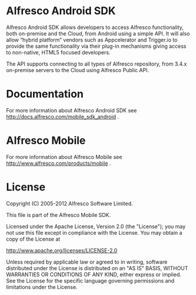 Alfresco Android SDK
====================

Alfresco Android SDK allows developers to access Alfresco functionality, both on-premise and the Cloud, from Android using a simple API. It will also allow “hybrid platform” vendors such as Appcelerator and Trigger.io to provide the same functionality via their plug-in mechanisms giving access to non-native, HTML5 focused developers.

The API supports connecting to all types of Alfresco repository, from 3.4.x on-premise servers to the Cloud using Alfresco Public API. 


Documentation
=============

For more information about Alfresco Android SDK see http://docs.alfresco.com/mobile_sdk_android .

Alfresco Mobile
===============

For more information about Alfresco Mobile see http://www.alfresco.com/products/mobile .


License
=======
  Copyright (C) 2005-2012 Alfresco Software Limited.
  
  This file is part of the Alfresco Mobile SDK.
  
  Licensed under the Apache License, Version 2.0 (the "License");
  you may not use this file except in compliance with the License.
  You may obtain a copy of the License at
   
   http://www.apache.org/licenses/LICENSE-2.0
  
   Unless required by applicable law or agreed to in writing, software
   distributed under the License is distributed on an "AS IS" BASIS,
   WITHOUT WARRANTIES OR CONDITIONS OF ANY KIND, either express or implied.
   See the License for the specific language governing permissions and
   limitations under the License.
 